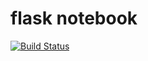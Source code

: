 # flask notebook

[![Build Status](http://builds.mini-super.com:8080/buildStatus/icon?job=flask_notebook&build=39)](http://builds.mini-super.com:8080/job/flask_notebook/74/)
